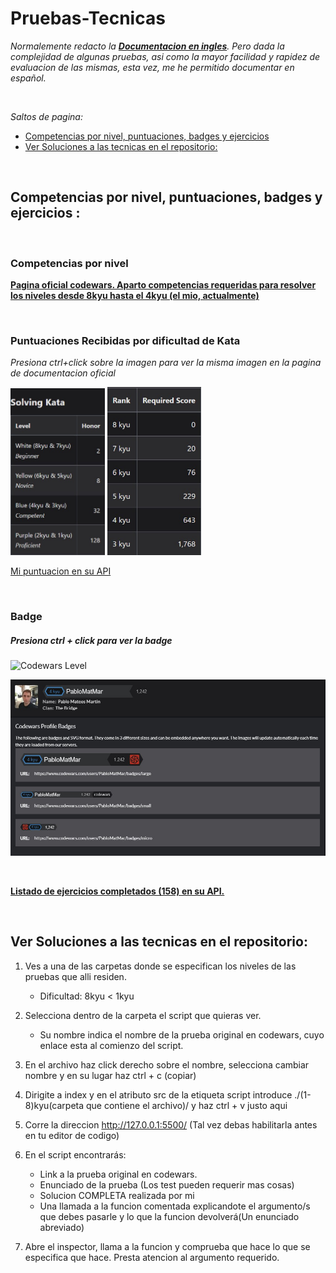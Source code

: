 # Pruebas-Tecnicas
*Normalemente redacto la <u>**Documentacion en ingles**</u>. Pero dada la complejidad de algunas pruebas, asi como la mayor facilidad y rapidez de evaluacion de las mismas, esta vez, me he permitido documentar en español.*

</Br>

*Saltos de pagina:*

- <a href="#ancla-1">Competencias por nivel, puntuaciones, badges y ejercicios</a>
- <a href="#ancla-2">Ver Soluciones a las tecnicas en el repositorio:</a>


</Br>

<a name="ancla-1"></a>

## Competencias por nivel, puntuaciones, badges y ejercicios :

</Br>

### Competencias por nivel

[**Pagina oficial codewars. Aparto competencias requeridas para resolver los niveles desde 8kyu hasta el 4kyu (el mio, actualmente)**](https://docs.codewars.com/curation/references/kata-ranks/#8-kyu)

</Br>

### Puntuaciones Recibidas por dificultad de Kata
*Presiona ctrl+click sobre la imagen para ver la misma imagen en la pagina de documentacion oficial*

<a href="https://docs.codewars.com/gamification/honor/#solving-kata"><img src="./styles/imgs/solvingKata.jpg" width="30%"/></a>
<a href="https://docs.codewars.com/gamification/ranks#required-score"><img src="./styles/imgs/requiredScore.jpg" width="29.8%"/></a>

[Mi puntuacion en su API](https://www.codewars.com/api/v1/users/PabloMatMar)

</Br>

### Badge
##### Presiona ctrl + click para ver la badge
![Codewars Level](https://www.codewars.com/users/PabloMatMar/badges/large)

![Obtencion de las badges](./styles/imgs/badges.jpg)

</Br>

[**Listado de ejercicios completados (158) en su API.**](https://www.codewars.com/api/v1/users/PabloMatMar/code-challenges/completed?page={page})

</Br>

<a name="ancla-2"></a>

## Ver Soluciones a las tecnicas en el repositorio:


1. Ves a una de las carpetas donde se especifican los niveles de las pruebas que alli residen.
    - Dificultad: 8kyu < 1kyu
2. Selecciona dentro de la carpeta el script que quieras ver.
    - Su nombre indica el nombre de la prueba original en codewars, cuyo enlace esta al comienzo del script.
3. En el archivo haz click derecho sobre el nombre, selecciona cambiar nombre y en su lugar haz ctrl + c (copiar)
4. Dirigite a index y en el atributo src de la etiqueta script introduce ./(1-8)kyu(carpeta que contiene el archivo)/ y haz ctrl + v justo aqui

5. Corre la direccion http://127.0.0.1:5500/ (Tal vez debas habilitarla antes en tu editor de codigo)

6. En el script encontrarás:
   - Link a la prueba original en codewars.
   - Enunciado de la prueba (Los test pueden requerir mas cosas)
   - Solucion COMPLETA realizada por mi
   - Una llamada a la funcion comentada explicandote el argumento/s que debes pasarle y lo que la funcion devolverá(Un enunciado abreviado)

7. Abre el inspector, llama a la funcion y comprueba que hace lo que se especifica que hace. Presta atencion al argumento requerido.
